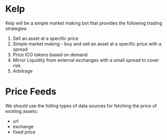 # Kelp

Kelp will be a simple market making bot that provides the following trading strategies:

1. Sell an asset at a specific price
2. Simple market making - buy and sell an asset at a specific price with a spread
3. Price ICO tokens based on demand
4. Mirror Liquidity from external exchanges with a small spread to cover risk
5. Arbitrage

# Price Feeds

We should use the folling types of data sources for fetching the price of existing assets:

- url
- exchange
- fixed price

